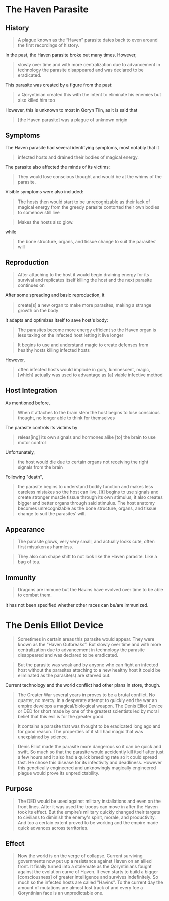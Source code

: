 # The Haven Parasite

## History

>A plague known as the “Haven” parasite dates back to even around the first recordings of history.

In the past, the Haven parasite broke out many times. However,

>slowly over time and with more centralization due to advancement in technology the parasite disappeared and was declared to be eradicated.

This parasite was created by a figure from the past:

>a Qoryntinian created this with the intent to eliminate his enemies but also killed him too

However, this is unknown to most in Qoryn Tiin, as it is said that

>[the Haven parasite] was a plague of unknown origin

## Symptoms

The Haven parasite had several identifying symptoms, most notably that it

>infected hosts and drained their bodies of magical energy.

The parasite also affected the minds of its victims:

>They would lose conscious thought and would be at the whims of the parasite.

Visible symptoms were also included:

>The hosts then would start to be unrecognizable as their lack of magical energy from the greedy parasite contorted their own bodies to somehow still live

>Makes the hosts also glow.

while

>the bone structure, organs, and tissue change to suit the parasites’ will

## Reproduction

>After attaching to the host it would begin draining energy for its survival and replicates itself killing the host and the next parasite continues on

After some spreading and basic reproduction, it

>create[s] a new organ to make more parasites, making a strange growth on the body

It adapts and optimizes itself to save host's body:

>The parasites become more energy efficient so the Haven organ is less taxing on the infected host letting it live longer


>It begins to use and understand magic to create defenses from healthy hosts killing infected hosts

However,

>often infected hosts would implode in gory, luminescent, magic, [which] actually was used to advantage as [a] viable infective method

## Host Integration

As mentioned before,

>When it attaches to the brain stem the host begins to lose conscious thought, no longer able to think for themselves

The parasite controls its victims by

>releas[ing] its own signals and hormones alike [to] the brain to use motor control

Unfortunately,

>the host would die due to certain organs not receiving the right signals from the brain

Following "death",

>the parasite begins to understand bodily function and makes less careless mistakes so the host can live. [It] begins to use signals and create stronger muscle tissue through its own stimulus, it also creates bigger and better organs through said stimulus. The host anatomy becomes unrecognizable as the bone structure, organs, and tissue change to suit the parasites’ will.

## Appearance

>The parasite glows, very very small, and actually looks cute, often first mistaken as harmless.

>They also can shape shift to not look like the Haven parasite. Like a bag of tea.

## Immunity

>Dragons are immune but the Havins have evolved over time to be able to combat them.

It has not been specified whether other races can be/are immunized.

# The Denis Elliot Device

>Sometimes in certain areas this parasite would appear. They were known as the “Haven Outbreaks”. But slowly over time and with more centralization due to advancement in technology the parasite disappeared and was declared to be eradicated.

>But the parasite was weak and by anyone who can fight an infected host without the parasites attaching to a new healthy host it could be eliminated as the parasite(s) are starved out.

Current technology and the world conflict had other plans in store, though.

>The Greater War several years in proves to be a brutal conflict. No quarter, no mercy. In a desperate attempt to quickly end the war an empire develops a magical/biological weapon. The Denis Elliot Device or DED for short made by one of the greatest scientists led by moral belief that this evil is for the greater good.

>It contains a parasite that was thought to be eradicated long ago and for good reason. The properties of it still had magic that was unexplained by science.

>Denis Elliot made the parasite more dangerous so it can be quick and swift. So much so that the parasite would accidently kill itself after just a few hours and it also had a quick breeding rate so it could spread fast. He chose this disease for its infectivity and deadliness. However this genetically engineered and unknowingly magically engineered plague would prove its unpredictability.

## Purpose

>The DED would be used against military installations and even on the front lines. After it was used the troops can move in after the Haven took its effect. But the empire’s military quickly changed their targets to civilians to diminish the enemy's spirit, morale, and productivity. And too a certain extent proved to be working and the empire made quick advances across territories.

## Effect

>Now the world is on the verge of collapse. Current surviving governments now put up a resistance against Haven on an allied front. It finally turned into a stalemate as the Qoryntinians fought against the evolution curve of Haven. It even starts to build a bigger [consciousness] of greater intelligence and survives indefinitely. So much so the infected hosts are called "Havins". To the current day the amount of mutations are almost lost track of and every foe a Qoryntinian face is an unpredictable one.
